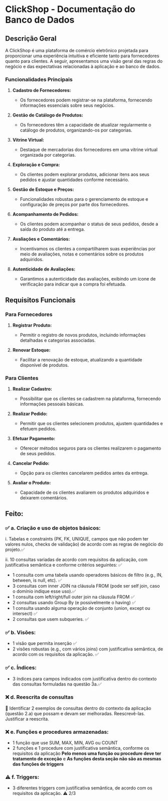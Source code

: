 # ClickShop - Documentação do Banco de Dados

## Descrição Geral

A ClickShop é uma plataforma de comércio eletrônico projetada para proporcionar uma experiência intuitiva e eficiente tanto para fornecedores quanto para clientes. A seguir, apresentamos uma visão geral das regras do negócio e das expectativas relacionadas à aplicação e ao banco de dados.

### Funcionalidades Principais

1. **Cadastro de Fornecedores:**
   - Os fornecedores podem registrar-se na plataforma, fornecendo informações essenciais sobre seus negócios.

2. **Gestão de Catálogo de Produtos:**
   - Os fornecedores têm a capacidade de atualizar regularmente o catálogo de produtos, organizando-os por categorias.

3. **Vitrine Virtual:**
   - Destaque de mercadorias dos fornecedores em uma vitrine virtual organizada por categorias.

4. **Exploração e Compra:**
   - Os clientes podem explorar produtos, adicionar itens aos seus pedidos e ajustar quantidades conforme necessário.

5. **Gestão de Estoque e Preços:**
   - Funcionalidades robustas para o gerenciamento de estoque e configuração de preços por parte dos fornecedores.

6. **Acompanhamento de Pedidos:**
   - Os clientes podem acompanhar o status de seus pedidos, desde a saída do produto até a entrega.

7. **Avaliações e Comentários:**
   - Incentivamos os clientes a compartilharem suas experiências por meio de avaliações, notas e comentários sobre os produtos adquiridos.

8. **Autenticidade de Avaliações:**
   - Garantimos a autenticidade das avaliações, exibindo um ícone de verificação para indicar que a compra foi efetuada.

## Requisitos Funcionais

### Para Fornecedores

1. **Registrar Produto:**
   - Permitir o registro de novos produtos, incluindo informações detalhadas e categorias associadas.

2. **Renovar Estoque:**
   - Facilitar a renovação de estoque, atualizando a quantidade disponível de produtos.

### Para Clientes

1. **Realizar Cadastro:**
   - Possibilitar que os clientes se cadastrem na plataforma, fornecendo informações pessoais básicas.

2. **Realizar Pedido:**
   - Permitir que os clientes selecionem produtos, ajustem quantidades e efetuem pedidos.

3. **Efetuar Pagamento:**
   - Oferecer métodos seguros para os clientes realizarem o pagamento de seus pedidos.

4. **Cancelar Pedido:**
   - Opção para os clientes cancelarem pedidos antes da entrega.

5. **Avaliar o Produto:**
   - Capacidade de os clientes avaliarem os produtos adquiridos e deixarem comentários.

## Feito:

### ✅ a. Criação e uso de objetos básicos:

 i. Tabelas e constraints (PK, FK, UNIQUE, campos que não podem ter valores nulos, checks de validação) de acordo com as regras de negócio do projeto.✅

 ii. 10 consultas variadas de acordo com requisitos da aplicação, com justificativa semântica e conforme critérios seguintes: ✅
- 1 consulta com uma tabela usando operadores básicos de filtro (e.g., IN,
between, is null, etc). ✅
- 3 consultas com inner JOIN na cláusula FROM (pode ser self join, caso o domínio indique esse uso).✅
- 1 consulta com left/right/full outer join na cláusula FROM ✅
- 2 consultas usando Group By (e possivelmente o having) ✅
- 1 consulta usando alguma operação de conjunto (union, except ou
intersect) ✅
- 2 consultas que usem subqueries. ✅

### ✅ b. Visões:
- 1 visão que permita inserção ✅
- 2 visões robustas (e.g., com vários joins) com justificativa semântica, de acordo com os requisitos da aplicação. ✅

### ✅ c. Índices:
- 3 índices para campos indicados com justificativa dentro do contexto das consultas formuladas na questão 3a.✅

### ❌ d. Reescrita de consultas 

 Identificar 2 exemplos de consultas dentro do contexto da aplicação (questão 2.a) que
possam e devam ser melhoradas. Reescrevê-las. Justificar a reescrita.
### ❌ e. Funções e procedures armazenadas:
- 1 função que use SUM, MAX, MIN, AVG ou COUNT
- 2 funções e 1 procedure com justificativa semântica, conforme os requisitos da aplicação
**Pelo menos uma função ou procedure deve ter tratamento de exceção** e 
**As funções desta seção não são as mesmas das funções de triggers**

### ⚠️ f. Triggers:
- 3 diferentes triggers com justificativa semântica, de acordo com os requisitos da aplicação. ⚠️ 2/3